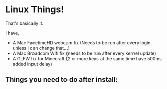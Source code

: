 # Linux Things!
That's basically it.

I have,
- A Mac FacetimeHD webcam fix (Needs to be run after every login unless I can change that...)
- A Mac Broadcom Wifi fix (needs to be run after every kernel update)
- A GLFW fix for Minecraft (2 or more keys at the same time have 500ms added input delay)

## Things you need to do after install: